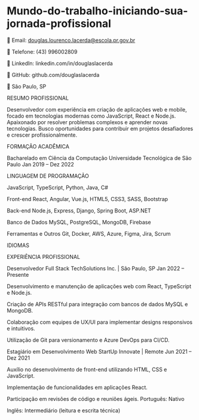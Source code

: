 # Mundo-do-trabalho-iniciando-sua-jornada-profissional

📧 Email: douglas.lourenco.lacerda@escola.pr.gov.br


📱 Telefone: (43) 996002809


🔗 LinkedIn: linkedin.com/in/douglaslacerda


🔗 GitHub: github.com/douglaslacerda


📍 São Paulo, SP


RESUMO PROFISSIONAL


Desenvolvedor com experiência em criação de aplicações web e mobile, focado em tecnologias modernas como JavaScript, React e Node.js. Apaixonado por resolver problemas complexos e aprender novas tecnologias. Busco oportunidades para contribuir em projetos desafiadores e crescer profissionalmente.


FORMAÇÃO ACADÊMICA


Bacharelado em Ciência da Computação
Universidade Tecnológica de São Paulo
Jan 2019 – Dez 2022



LINGUAGEM DE PROGRAMAÇÃO


JavaScript, TypeScript, Python, Java, C#

Front-end
React, Angular, Vue.js, HTML5, CSS3, SASS, Bootstrap

Back-end
Node.js, Express, Django, Spring Boot, ASP.NET

Banco de Dados
MySQL, PostgreSQL, MongoDB, Firebase

Ferramentas e Outros
Git, Docker, AWS, Azure, Figma, Jira, Scrum

IDIOMAS 

EXPERIÊNCIA PROFISSIONAL


Desenvolvedor Full Stack
TechSolutions Inc. | São Paulo, SP
Jan 2022 – Presente

Desenvolvimento e manutenção de aplicações web com React, TypeScript e Node.js.

Criação de APIs RESTful para integração com bancos de dados MySQL e MongoDB.

Colaboração com equipes de UX/UI para implementar designs responsivos e intuitivos.

Utilização de Git para versionamento e Azure DevOps para CI/CD.

Estagiário em Desenvolvimento Web
StartUp Innovate | Remote
Jun 2021 – Dez 2021

Auxílio no desenvolvimento de front-end utilizando HTML, CSS e JavaScript.

Implementação de funcionalidades em aplicações React.

Participação em revisões de código e reuniões ágeis.
Português: Nativo

Inglês: Intermediário (leitura e escrita técnica)

